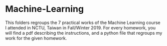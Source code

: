 # Machine-Learning

This folders regroups the 7 practical works of the Machine Learning course I attended in NCTU, Taiwan in Fall/Winter 2019.
For every homework, you will find a pdf describing the instructions, and a python file that regroups my work for the given homework.
